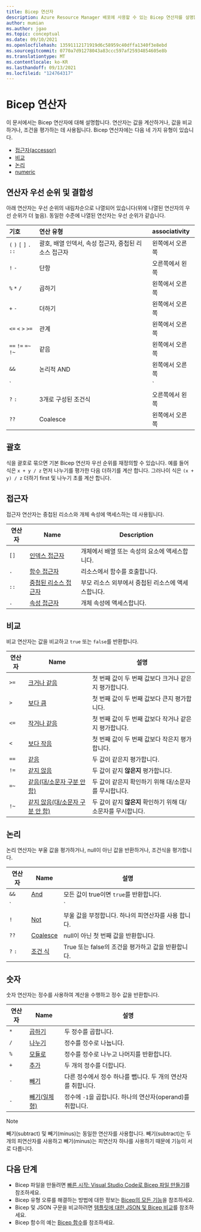 ```yaml
---
title: Bicep 연산자
description: Azure Resource Manager 배포에 사용할 수 있는 Bicep 연산자를 설명합니다.
author: mumian
ms.author: jgao
ms.topic: conceptual
ms.date: 09/10/2021
ms.openlocfilehash: 13591112171919d6c58959c40dffa1340f3e8ebd
ms.sourcegitcommit: 0770a7d91278043a83ccc597af25934854605e8b
ms.translationtype: MT
ms.contentlocale: ko-KR
ms.lasthandoff: 09/13/2021
ms.locfileid: "124764317"
---
```

# <a name="bicep-operators"></a>Bicep 연산자

이 문서에서는 Bicep 연산자에 대해 설명합니다. 연산자는 값을 계산하거나, 값을 비교하거나, 조건을 평가하는 데 사용됩니다. Bicep 연산자에는 다음 네 가지 유형이 있습니다.

- [접근자(accessor)](#accessor)
- [비교](#comparison)
- [논리](#logical)
- [numeric](#numeric)

## <a name="operator-precedence-and-associativity"></a>연산자 우선 순위 및 결합성

아래 연산자는 우선 순위의 내림차순으로 나열되어 있습니다(위에 나열된 연산자의 우선 순위가 더 높음). 동일한 수준에 나열된 연산자는 우선 순위가 같습니다.

| 기호 | 연산 유형 | associativity |
|:-|:-|:-|
| `(` `)` `[` `]` `.` `::` | 괄호, 배열 인덱서, 속성 접근자, 중첩된 리소스 접근자  | 왼쪽에서 오른쪽 |
| `!` `-` | 단항 | 오른쪽에서 왼쪽 |
| `%` `*` `/` | 곱하기 | 왼쪽에서 오른쪽 |
| `+` `-` | 더하기 | 왼쪽에서 오른쪽 |
| `<=` `<` `>` `>=` | 관계 | 왼쪽에서 오른쪽 |
| `==` `!=` `=~` `!~` | 같음 | 왼쪽에서 오른쪽 |
| `&&` | 논리적 AND | 왼쪽에서 오른쪽 |
| `||` | 논리적 OR | 왼쪽에서 오른쪽 |
| `?` `:` | 3개로 구성된 조건식 | 오른쪽에서 왼쪽
| `??` | Coalesce | 왼쪽에서 오른쪽

## <a name="parentheses"></a>괄호

식을 괄호로 묶으면 기본 Bicep 연산자 우선 순위를 재정의할 수 있습니다. 예를 들어 식은 `x + y / z` 먼저 나누기를 평가한 다음 더하기를 계산 합니다. 그러나이 식은 `(x + y) / z` 더하기 first 및 나누기 초를 계산 합니다.

## <a name="accessor"></a>접근자

접근자 연산자는 중첩된 리소스와 개체 속성에 액세스하는 데 사용됩니다.

| 연산자 | Name | Description |
| ---- | ---- | ---- |
| `[]` | [인덱스 접근자](./operators-access.md#index-accessor) | 개체에서 배열 또는 속성의 요소에 액세스합니다. |
| `.` | [함수 접근자](./operators-access.md#function-accessor) | 리소스에서 함수를 호출합니다. |
| `::` | [중첩된 리소스 접근자](./operators-access.md#nested-resource-accessor) | 부모 리소스 외부에서 중첩된 리소스에 액세스합니다. |
| `.` | [속성 접근자](./operators-access.md#property-accessor) | 개체 속성에 액세스합니다. |

## <a name="comparison"></a>비교

비교 연산자는 값을 비교하고 `true` 또는 `false`를 반환합니다.

| 연산자 | Name | 설명 |
| ---- | ---- | ---- |
| `>=` | [크거나 같음](./operators-comparison.md#greater-than-or-equal-) | 첫 번째 값이 두 번째 값보다 크거나 같은지 평가합니다. |
| `>`  | [보다 큼](./operators-comparison.md#greater-than-) | 첫 번째 값이 두 번째 값보다 큰지 평가합니다. |
| `<=` | [작거나 같음](./operators-comparison.md#less-than-or-equal-) | 첫 번째 값이 두 번째 값보다 작거나 같은지 평가합니다. |
| `<`  | [보다 작음](./operators-comparison.md#less-than-) | 첫 번째 값이 두 번째 값보다 작은지 평가합니다. |
| `==` | [같음](./operators-comparison.md#equals-) | 두 값이 같은지 평가합니다. |
| `!=` | [같지 않음](./operators-comparison.md#not-equal-) | 두 값이 같지 **않은지** 평가합니다. |
| `=~` | [같음(대/소문자 구분 안 함)](./operators-comparison.md#equal-case-insensitive-) | 두 값이 같은지 확인하기 위해 대/소문자를 무시합니다. |
| `!~` | [같지 않음(대/소문자 구분 안 함)](./operators-comparison.md#not-equal-case-insensitive-) | 두 값이 같지 **않은지** 확인하기 위해 대/소문자를 무시합니다. |

## <a name="logical"></a>논리

논리 연산자는 부울 값을 평가하거나, null이 아닌 값을 반환하거나, 조건식을 평가합니다.

| 연산자 | Name | 설명 |
| ---- | ---- | ---- |
| `&&` | [And](./operators-logical.md#and-) | 모든 값이 true이면 `true`를 반환합니다. |
| `||`| [Or](./operators-logical.md#or-) | 한쪽 값이 true이면 `true`를 반환합니다. |
| `!` | [Not](./operators-logical.md#not-) | 부울 값을 부정합니다. 하나의 피연산자를 사용 합니다. |
| `??` | [Coalesce](./operators-logical.md#coalesce-) | null이 아닌 첫 번째 값을 반환합니다. |
| `?` `:` | [조건 식](./operators-logical.md#conditional-expression--) | True 또는 false의 조건을 평가하고 값을 반환합니다. |

## <a name="numeric"></a>숫자

숫자 연산자는 정수를 사용하여 계산을 수행하고 정수 값을 반환합니다.

| 연산자 | Name | 설명 |
| ---- | ---- | ---- |
| `*` | [곱하기](./operators-numeric.md#multiply-) | 두 정수를 곱합니다. |
| `/` | [나누기](./operators-numeric.md#divide-) | 정수를 정수로 나눕니다. |
| `%` | [모듈로](./operators-numeric.md#modulo-) | 정수를 정수로 나누고 나머지를 반환합니다. |
| `+` | [추가](./operators-numeric.md#add-) | 두 개의 정수를 더합니다. |
| `-` | [빼기](./operators-numeric.md#subtract--) | 다른 정수에서 정수 하나를 뺍니다. 두 개의 연산자를 취합니다. |
| `-` | [빼기(일체형)](./operators-numeric.md#minus--) | 정수에 `-1`을 곱합니다. 하나의 연산자(operand)를 취합니다. |

> [!NOTE]
> 빼기(subtract) 및 빼기(minus)는 동일한 연산자를 사용합니다. 빼기(subtract)는 두 개의 피연산자를 사용하고 빼기(minus)는 피연산자 하나를 사용하기 때문에 기능이 서로 다릅니다.


## <a name="next-steps"></a>다음 단계

- Bicep 파일을 만들려면 [빠른 시작: Visual Studio Code로 Bicep 파일 만들기](./quickstart-create-bicep-use-visual-studio-code.md)를 참조하세요.
- Bicep 유형 오류를 해결하는 방법에 대한 정보는 [Bicep의 모든 기능](./bicep-functions-any.md)을 참조하세요.
- Bicep 및 JSON 구문을 비교하려면 [템플릿에 대한 JSON 및 Bicep 비교](./compare-template-syntax.md)를 참조하세요.
- Bicep 함수의 예는 [Bicep 함수](./bicep-functions.md)를 참조하세요.
